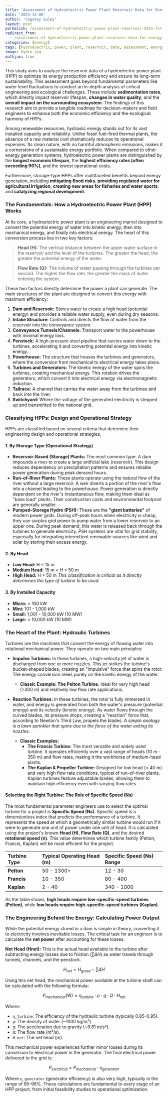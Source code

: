 ```yaml
---
title: 'Assessment of Hydroelectric Power Plant Reservoir Data for Energy Production Purposes'
date: '2023-12-06'
author: 'Cagatay Guley'
layout: post
permalink: /assessment-of-hydroelectric-power-plant-reservoir-data-for-energy-production-purposes/
redirect_from:
  - /assessment-of-hydroelectric-power-plant-reservoir-data-for-energy-production-purposes
categories: [energy]
tags: [hydroelectric, power, plant, reservoir, data, assessment, energy, production]
image: hydro.jpg
mathjax: true
---
```


This study aims to analyze the reservoir data of a hydroelectric power plant (HPP) to optimize its energy production efficiency and ensure its long-term sustainability. This assessment goes beyond fundamental parameters like water level fluctuations to conduct an in-depth analysis of critical engineering and ecological challenges. These include **sedimentation rates**, which directly impact reservoir lifespan, **changes in water quality**, and the **overall impact on the surrounding ecosystem**. The findings of this research aim to provide a tangible roadmap for decision-makers and field engineers to enhance both the economic efficiency and the ecological harmony of HPPs.

Among renewable resources, hydraulic energy stands out for its vast installed capacity and reliability. Unlike fossil fuel-fired thermal plants, the absence of a raw material cost dramatically reduces its operational expenses. Its clean nature, with no harmful atmospheric emissions, makes it a cornerstone of a sustainable energy portfolio. When compared to other energy generation systems, hydroelectric power plants are distinguished by the **longest economic lifespan**, the **highest efficiency rates (often exceeding 90%)**, and the lowest operational costs.

Furthermore, storage-type HPPs offer multifaceted benefits beyond energy generation, including **mitigating flood risks**, **providing regulated water for agricultural irrigation**, **creating new areas for fisheries and water sports**, and **catalyzing regional development**.

### The Fundamentals: How a Hydroelectric Power Plant (HPP) Works

At its core, a hydroelectric power plant is an engineering marvel designed to convert the potential energy of water into kinetic energy, then into mechanical energy, and finally into electrical energy. The heart of this conversion process lies in two key factors:

> **Head (H):** The vertical distance between the upper water surface in the reservoir and the level of the turbines. The greater the head, the greater the potential energy of the water.

> **Flow Rate (Q):** The volume of water passing through the turbines per second. The higher the flow rate, the greater the mass of water entering the system.

These two factors directly determine the power a plant can generate. The main structures of the plant are designed to convert this energy with maximum efficiency:

1.  **Dam and Reservoir:** Stores water to create a high head (potential energy) and provides a reliable water supply, even during dry seasons.
2.  **Intake Structure:** Controls and directs the flow of water from the reservoir into the conveyance system.
3.  **Conveyance Tunnels/Channels:** Transport water to the powerhouse with minimal energy loss.
4.  **Penstock:** A high-pressure steel pipeline that carries water down to the turbines, accelerating it and converting potential energy into kinetic energy.
5.  **Powerhouse:** The structure that houses the turbines and generators, where the conversion from mechanical to electrical energy takes place.
6.  **Turbines and Generators:** The kinetic energy of the water spins the turbines, creating mechanical energy. This rotation drives the generators, which convert it into electrical energy via electromagnetic induction.
7.  **Tailrace:** A channel that carries the water away from the turbines and back into the river.
8.  **Switchyard:** Where the voltage of the generated electricity is stepped up and transmitted to the national grid.

### Classifying HPPs: Design and Operational Strategy

HPPs are classified based on several criteria that determine their engineering design and operational strategies.

#### 1. By Storage Type (Operational Strategy)

* **Reservoir-Based (Storage) Plants:** The most common type. A dam impounds a river to create a large artificial lake (reservoir). This design reduces dependency on precipitation patterns and ensures reliable power generation during peak demand hours.
* **Run-of-River Plants:** These plants operate using the natural flow of the river without a large reservoir. A weir diverts a portion of the river's flow into a channel leading to the powerhouse. Power generation is directly dependent on the river's instantaneous flow, making them ideal as "base load" plants. Their construction costs and environmental footprint are generally smaller.
* **Pumped-Storage Hydro (PSH):** These are the **"giant batteries"** of modern power grids. During off-peak hours when electricity is cheap, they use surplus grid power to pump water from a lower reservoir to an upper one. During peak demand, this water is released back through the turbines to generate electricity. PSH systems are vital for grid stability, especially for integrating intermittent renewable sources like wind and solar by storing their excess energy.

#### 2. By Head

* **Low Head:** H < 15 m
* **Medium Head:** 15 m < H < 50 m
* **High Head:** H > 50 m
    *This classification is critical as it directly determines the type of turbine to be used.*

#### 3. By Installed Capacity

* **Micro:** < 100 kW
* **Mini:** 101 - 1,000 kW
* **Small:** 1,001 - 10,000 kW (10 MW)
* **Large:** > 10,000 kW (10 MW)

### The Heart of the Plant: Hydraulic Turbines

Turbines are the machines that convert the energy of flowing water into rotational mechanical power. They operate on two main principles:

* **Impulse Turbines:** In these turbines, a high-velocity jet of water is discharged from one or more nozzles. This jet strikes the turbine's bucket-shaped blades, creating an "impulsive" force that spins the rotor. The energy conversion relies purely on the kinetic energy of the water.
    * **Classic Example: The Pelton Turbine.** Ideal for very high head (>300 m) and relatively low flow rate applications.

* **Reaction Turbines:** In these turbines, the rotor is fully immersed in water, and energy is generated from both the water's pressure (potential energy) and its velocity (kinetic energy). As water flows through the curved blades, its pressure drops, creating a "reaction" force that, according to Newton's Third Law, propels the blades. *A simple analogy is a lawn sprinkler that spins due to the force of the water exiting its nozzles.*
    * **Classic Examples:**
        * **The Francis Turbine:** The most versatile and widely used turbine. It operates efficiently over a vast range of heads (10 m - 350 m) and flow rates, making it the workhorse of medium-head plants.
        * **The Kaplan & Propeller Turbine:** Designed for low head (< 40 m) and very high flow rate conditions, typical of run-of-river plants. Kaplan turbines feature adjustable blades, allowing them to maintain high efficiency even with varying flow rates.

#### Selecting the Right Turbine: The Role of Specific Speed (Ns)

The most fundamental parameter engineers use to select the optimal turbine for a project is **Specific Speed (Ns)**. Specific speed is a dimensionless index that predicts the performance of a turbine. It represents the speed at which a geometrically similar turbine would run if it were to generate one unit of power under one unit of head. It is calculated using the project's known **Head (H)**, **Flow Rate (Q)**, and the desired **rotational speed (n)**. This value determines which turbine family (Pelton, Francis, Kaplan) will be most efficient for the project.

| Turbine Type      | Typical Operating Head (m) | Specific Speed (Ns) Range |
| :---------------- | :------------------------ | :---------------------------- |
| **Pelton** | 50 - 1300+                | 12 - 30                       |
| **Francis** | 10 - 350                  | 80 - 400                      |
| **Kaplan** | 2 - 40                    | 340 - 1000                    |

As the table shows, **high heads require low-specific-speed turbines (Pelton)**, while **low heads require high-specific-speed turbines (Kaplan)**.

### The Engineering Behind the Energy: Calculating Power Output

While the potential energy stored in a dam is simple in theory, converting it to electricity involves inevitable losses. The critical task for an engineer is to calculate the **net power** after accounting for these losses.

**Net Head (Hnet):** This is the actual head available to the turbine after subtracting energy losses due to friction ($\sum \Delta H$) as water travels through tunnels, channels, and the penstock.

$$H_{net} = H_{gross} - \sum \Delta H$$

Using this net head, the mechanical power available at the turbine shaft can be calculated with the following formula:

$$P_{mechanical} (\text{W}) = \eta_{turbine} \cdot \rho \cdot g \cdot Q \cdot H_{net}$$

Where:
* `η_turbine`: The efficiency of the hydraulic turbine (typically 0.85-0.95).
* `ρ`: The density of water (~1000 kg/m³).
* `g`: The acceleration due to gravity (~9.81 m/s²).
* `Q`: The flow rate (m³/s).
* `H_net`: The net head (m).

This mechanical power experiences further minor losses during its conversion to electrical power in the generator. The final electrical power delivered to the grid is:

$$P_{electrical} = P_{mechanical} \cdot \eta_{generator}$$

Where `η_generator` (generator efficiency) is also very high, typically in the range of 95-98%. These calculations are fundamental to every stage of an HPP project, from initial feasibility studies to operational optimization.